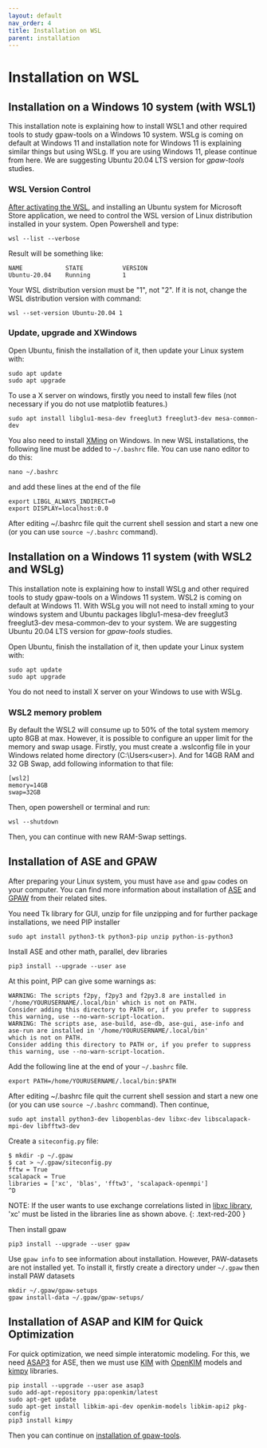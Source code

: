 ```yaml
---
layout: default
nav_order: 4
title: Installation on WSL
parent: installation
---
```


# Installation on WSL

## Installation on a Windows 10 system (with WSL1)
This installation note is explaining how to install WSL1 and other required tools to study gpaw-tools on a Windows 10 system. WSLg is coming on default at Windows 11 and installation note for Windows 11 is explaining similar things but using WSLg. If you are using Windows 11, please continue from here.
We are suggesting Ubuntu 20.04 LTS version for *gpaw-tools* studies.

### WSL Version Control
[After activating the WSL](https://www.windowscentral.com/install-windows-subsystem-linux-windows-10), and installing an Ubuntu system for Microsoft Store application, we need to control the WSL version of Linux distribution installed in your system. Open Powershell and type:

    wsl --list --verbose 

Result will be something like:

    NAME            STATE           VERSION
    Ubuntu-20.04    Running         1

Your WSL distribution version must be "1", not "2". If it is not, change the WSL distribution version with command:

    wsl --set-version Ubuntu-20.04 1

### Update, upgrade and XWindows
Open Ubuntu, finish the installation of it, then update your Linux system with:

    sudo apt update
    sudo apt upgrade
    
To use a X server on windows, firstly you need to install few files (not necessary if you do not use matplotlib features.)

    sudo apt install libglu1-mesa-dev freeglut3 freeglut3-dev mesa-common-dev

You also need to install [XMing](https://sourceforge.net/projects/xming/) on Windows. In new WSL installations, the following line must be added to `~/.bashrc` file. You can use nano editor to do this:

    nano ~/.bashrc

and add these lines at the end of the file

    export LIBGL_ALWAYS_INDIRECT=0
    export DISPLAY=localhost:0.0

After editing ~/.bashrc file quit the current shell session and start a new one (or you can use `source ~/.bashrc` command).

## Installation on a Windows 11 system (with WSL2 and WSLg)
This installation note is explaining how to install WSLg and other required tools to study gpaw-tools on a Windows 11 system. WSL2 is coming on default at Windows 11. With WSLg you will not need to install xming to your windows system and Ubuntu packages libglu1-mesa-dev freeglut3 freeglut3-dev mesa-common-dev to your system.
We are suggesting Ubuntu 20.04 LTS version for *gpaw-tools* studies.

Open Ubuntu, finish the installation of it, then update your Linux system with:

    sudo apt update
    sudo apt upgrade
    
You do not need to install X server on your Windows to use with WSLg. 

### WSL2 memory problem
By default the WSL2 will consume up to 50% of the total system memory upto 8GB at max. However, it is possible to configure an upper limit for the memory and swap usage. Firstly, you must create a .wslconfig file in your Windows related home directory (C:\Users\<user>). And for 14GB RAM and 32 GB Swap, add following information to that file:

    [wsl2]
    memory=14GB
    swap=32GB

Then, open powershell or terminal and run:

    wsl --shutdown

Then, you can continue with new RAM-Swap settings.
    
## Installation of ASE and GPAW
After preparing your Linux system, you must have `ase` and `gpaw` codes on your computer. You can find more information about installation of [ASE](https://wiki.fysik.dtu.dk/ase/install.html) and [GPAW](https://wiki.fysik.dtu.dk/gpaw/install.html) from their related sites.

You need Tk library for GUI, unzip for file unzipping and for further package installations, we need PIP installer

    sudo apt install python3-tk python3-pip unzip python-is-python3

Install ASE and other math, parallel, dev libraries

    pip3 install --upgrade --user ase
    
At this point, PIP can give some warnings as:

    WARNING: The scripts f2py, f2py3 and f2py3.8 are installed in '/home/YOURUSERNAME/.local/bin' which is not on PATH.
    Consider adding this directory to PATH or, if you prefer to suppress this warning, use --no-warn-script-location.
    WARNING: The scripts ase, ase-build, ase-db, ase-gui, ase-info and ase-run are installed in '/home/YOURUSERNAME/.local/bin' 
    which is not on PATH.
    Consider adding this directory to PATH or, if you prefer to suppress this warning, use --no-warn-script-location.

Add the following line at the end of your ``~/.bashrc`` file.

    export PATH=/home/YOURUSERNAME/.local/bin:$PATH
    

After editing ~/.bashrc file quit the current shell session and start a new one (or you can use `source ~/.bashrc` command). Then continue,

    sudo apt install python3-dev libopenblas-dev libxc-dev libscalapack-mpi-dev libfftw3-dev

Create a `siteconfig.py` file:

```
$ mkdir -p ~/.gpaw
$ cat > ~/.gpaw/siteconfig.py
fftw = True
scalapack = True
libraries = ['xc', 'blas', 'fftw3', 'scalapack-openmpi']
^D
```

NOTE: If the user wants to use exchange correlations listed in [libxc library](https://www.tddft.org/programs/libxc/), 'xc' must be listed in the libraries line as shown above.
{: .text-red-200 }


Then install gpaw

    pip3 install --upgrade --user gpaw

Use `gpaw info` to see information about installation. However, PAW-datasets are not installed yet. To install it, firstly create a directory under `~/.gpaw` then install PAW datasets

    mkdir ~/.gpaw/gpaw-setups
    gpaw install-data ~/.gpaw/gpaw-setups/

## Installation of ASAP and KIM for Quick Optimization

For quick optimization, we need simple interatomic modeling. For this, we need [ASAP3](https://wiki.fysik.dtu.dk/asap/) for ASE, then we must use [KIM](https://openkim.org/kim-api/) with [OpenKIM](https://openkim.org/) models and [kimpy](https://github.com/openkim/kimpy) libraries.

    pip install --upgrade --user ase asap3
    sudo add-apt-repository ppa:openkim/latest
    sudo apt-get update
    sudo apt-get install libkim-api-dev openkim-models libkim-api2 pkg-config
    pip3 install kimpy

Then you can continue on [installation of gpaw-tools](installationofgpawtools.md).

